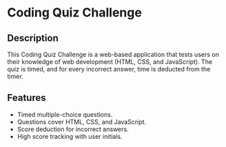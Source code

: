# Coding Quiz Challenge

## Description
This Coding Quiz Challenge is a web-based application that tests users on their knowledge of web development (HTML, CSS, and JavaScript). The quiz is timed, and for every incorrect answer, time is deducted from the timer.

## Features
- Timed multiple-choice questions.
- Questions cover HTML, CSS, and JavaScript.
- Score deduction for incorrect answers.
- High score tracking with user initials.